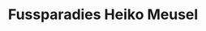 ---
title: "Fussparadies Heiko Meusel"
url: /niederwuerschnitz/fussparadies-heiko-meusel/
shop: Schuhe
---